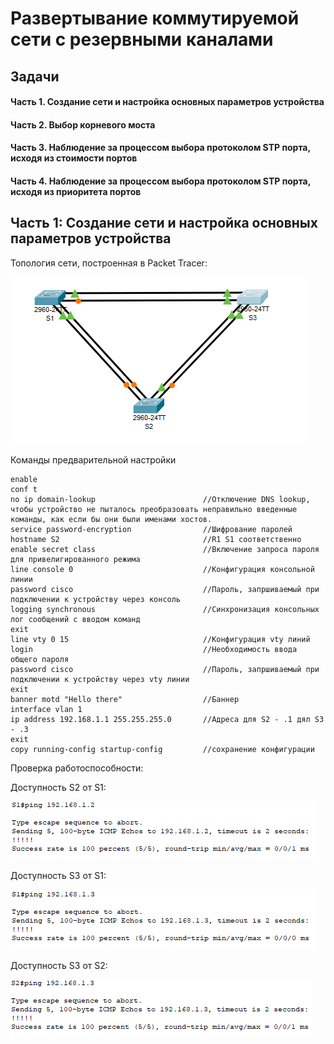 # Развертывание коммутируемой сети с резервными каналами

## Задачи
#### Часть 1. Создание сети и настройка основных параметров устройства
#### Часть 2. Выбор корневого моста
#### Часть 3. Наблюдение за процессом выбора протоколом STP порта, исходя из стоимости портов
#### Часть 4. Наблюдение за процессом выбора протоколом STP порта, исходя из приоритета портов


## Часть 1:	Создание сети и настройка основных параметров устройства

Топология сети, построенная в Packet Tracer:

![Image alt](https://github.com/anrent/otus-networks/blob/main/labs/lab02/topo.PNG)

Команды предварительной настройки
```
enable
conf t
no ip domain-lookup                        //Отключение DNS lookup, чтобы устройство не пыталось преобразовать неправильно введенные команды, как если бы они были именами хостов.
service password-encryption                //Шифрование паролей     
hostname S2                                //R1 S1 соответственно
enable secret class                        //Включение запроса пароля для привелигированного режима
line console 0                             //Конфигурация консольной линии
password cisco                             //Пароль, запршиваемый при подключении к устройству через консоль
logging synchronous                        //Синхронизация консольных лог сообщений с вводом команд
exit
line vty 0 15                              //Конфигурация vty линий
login                                      //Необходимость ввода общего пароля
password cisco                             //Пароль, запршиваемый при подключении к устройству через vty линии
exit
banner motd "Hello there"                  //Баннер
interface vlan 1
ip address 192.168.1.1 255.255.255.0       //Адреса для S2 - .1 дял S3 - .3
exit
copy running-config startup-config         //сохранение конфигурации
```
Проверка работоспособности:

Доступность S2 от S1:

![Image alt](https://github.com/anrent/otus-networks/blob/main/labs/lab02/s1-s2.PNG)

Доступность S3 от S1:

![Image alt](https://github.com/anrent/otus-networks/blob/main/labs/lab02/s1-s3.PNG)

Доступность S3 от S2:

![Image alt](https://github.com/anrent/otus-networks/blob/main/labs/lab02/s2-s3.PNG)
